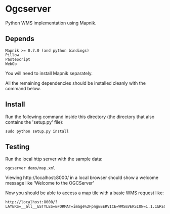 
# Ogcserver

Python WMS implementation using Mapnik.

## Depends

    Mapnik >= 0.7.0 (and python bindings)
    Pillow
    PasteScript
    WebOb

You will need to install Mapnik separately.

All the remaining dependencies should be installed cleanly with the command below.


## Install
    
Run the following command inside this directory (the directory that also contains the 'setup.py' file):

    sudo python setup.py install


## Testing

Run the local http server with the sample data:

    ogcserver demo/map.xml

Viewing http://localhost:8000/ in a local browser should show a welcome message like 'Welcome to the OGCServer'

Now you should be able to access a map tile with a basic WMS request like:

    http://localhost:8000/?LAYERS=__all__&STYLES=&FORMAT=image%2Fpng&SERVICE=WMS&VERSION=1.1.1&REQUEST=GetMap&SRS=EPSG%3A3857&BBOX=-20037508.34,-20037508.34,20037508.3384,20037508.3384&WIDTH=256&HEIGHT=256
    

